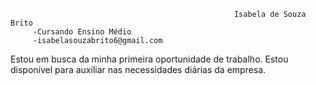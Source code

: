
                                                        
                                                        
                                                        
                                                        
                                                        
                                                      Isabela de Souza Brito
         -Cursando Ensino Médio
         -isabelasouzabrito6@gmail.com

 Estou em busca da minha primeira oportunidade de trabalho. Estou disponível para auxiliar nas necessidades diárias da empresa.
